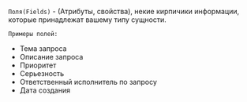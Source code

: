 `Поля(Fields)` - (Атрибуты, свойства),  некие кирпичики информации, которые принадлежат вашему типу сущности.

`Примеры полей:`
- Тема запроса
- Описание запроса
- Приоритет
- Серьезность
- Ответственный исполнитель по запросу
- Дата создания
